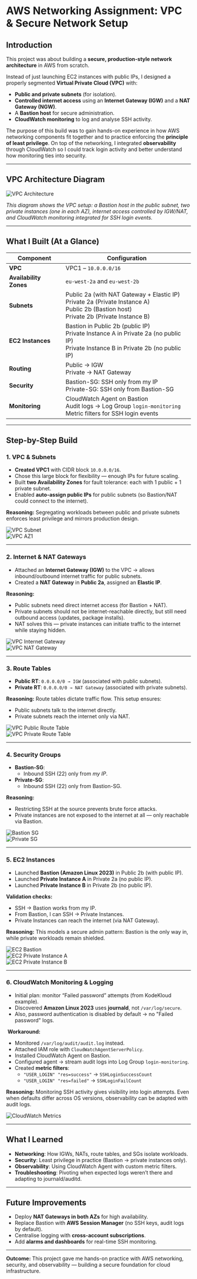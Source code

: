 # AWS Networking Assignment: VPC & Secure Network Setup

## Introduction  
This project was about building a **secure, production-style network architecture** in AWS from scratch.  

Instead of just launching EC2 instances with public IPs, I designed a properly segmented **Virtual Private Cloud (VPC)** with:  

- **Public and private subnets** (for isolation).  
- **Controlled internet access** using an **Internet Gateway (IGW)** and a **NAT Gateway (NGW)**.  
- A **Bastion host** for secure administration.
- **CloudWatch monitoring** to log and analyse SSH activity.  

The purpose of this build was to gain hands-on experience in how AWS networking components fit together and to practice enforcing the **principle of least privilege**. On top of the networking, I integrated **observability** through CloudWatch so I could track login activity and better understand how monitoring ties into security.  

---

## ️VPC Architecture Diagram  

![VPC Architecture](./images/VPC-Architecture.png)  

*This diagram shows the VPC setup: a Bastion host in the public subnet, two private instances (one in each AZ), internet access controlled by IGW/NAT, and CloudWatch monitoring integrated for SSH login events.*  

---

## What I Built (At a Glance)

| Component        | Configuration |
|------------------|--------------|
| **VPC**          | VPC1 – `10.0.0.0/16` |
| **Availability Zones** | `eu-west-2a` and `eu-west-2b` |
| **Subnets**      | Public 2a (with NAT Gateway + Elastic IP)<br>Private 2a (Private Instance A)<br>Public 2b (Bastion host)<br>Private 2b (Private Instance B) |
| **EC2 Instances** | Bastion in Public 2b (public IP)<br>Private Instance A in Private 2a (no public IP)<br>Private Instance B in Private 2b (no public IP) |
| **Routing**      | Public → IGW<br>Private → NAT Gateway |
| **Security**     | Bastion-SG: SSH only from my IP<br>Private-SG: SSH only from Bastion-SG |
| **Monitoring**   | CloudWatch Agent on Bastion<br>Audit logs → Log Group `login-monitoring`<br>Metric filters for SSH login events |

---

##  Step-by-Step Build

### 1. VPC & Subnets
- **Created VPC1** with CIDR block `10.0.0.0/16`.  
- Chose this large block for flexibility — enough IPs for future scaling.  
- Built **two Availability Zones** for fault tolerance: each with 1 public + 1 private subnet.  
- Enabled **auto-assign public IPs** for public subnets (so Bastion/NAT could connect to the internet).  

**Reasoning:** Segregating workloads between public and private subnets enforces least privilege and mirrors production design.  

![VPC Subnet](./images/VPC-Subnet.png)  
![VPC AZ1](./images/VPC-AZ1.png)  

---

### 2. Internet & NAT Gateways
- Attached an **Internet Gateway (IGW)** to the VPC → allows inbound/outbound internet traffic for public subnets.  
- Created a **NAT Gateway** in **Public 2a**, assigned an **Elastic IP**.  

**Reasoning:**  
- Public subnets need direct internet access (for Bastion + NAT).  
- Private subnets should not be internet-reachable directly, but still need outbound access (updates, package installs).  
- NAT solves this — private instances can initiate traffic to the internet while staying hidden.  

![VPC Internet Gateway](./images/VPC1-IGW.png)  
![VPC NAT Gateway](./images/VPC1-NATGW.png)  

---

### 3. Route Tables
- **Public RT**: `0.0.0.0/0 → IGW` (associated with public subnets).  
- **Private RT**: `0.0.0.0/0 → NAT Gateway` (associated with private subnets).  

**Reasoning:** Route tables dictate traffic flow. This setup ensures:  
- Public subnets talk to the internet directly.  
- Private subnets reach the internet only via NAT.  

![VPC Public Route Table](./images/VPC1-PubRT.png)  
![VPC Private Route Table](./images/VPC1-PrivRT.png)  

---

### 4. Security Groups
- **Bastion-SG**:  
  - Inbound SSH (22) only from *my IP*.  
- **Private-SG**:  
  - Inbound SSH (22) only from Bastion-SG.  

**Reasoning:**  
- Restricting SSH at the source prevents brute force attacks.  
- Private instances are not exposed to the internet at all — only reachable via Bastion.  

![Bastion SG](./images/Bastion-SG.png)  
![Private SG](./images/PrivateSG.png)  

---

### 5. EC2 Instances
- Launched **Bastion (Amazon Linux 2023)** in Public 2b (with public IP).  
- Launched **Private Instance A** in Private 2a (no public IP).  
- Launched **Private Instance B** in Private 2b (no public IP).  

**Validation checks:**  
- SSH → Bastion works from my IP.  
- From Bastion, I can SSH → Private Instances.  
- Private Instances can reach the internet (via NAT Gateway).  

**Reasoning:** This models a secure admin pattern: Bastion is the only way in, while private workloads remain shielded.  

![EC2 Bastion](./images/EC2-Bastion.png)  
![EC2 Private Instance A](./images/EC2-Priv.png)  
![EC2 Private Instance B](./images/EC2-Priv2.png)  

---

### 6. CloudWatch Monitoring & Logging
- Initial plan: monitor “Failed password” attempts (from KodeKloud example).  
- Discovered **Amazon Linux 2023** uses **journald**, not `/var/log/secure`.  
- Also, password authentication is disabled by default → no "Failed password" logs.  

️ **Workaround:**  
- Monitored `/var/log/audit/audit.log` instead.  
- Attached IAM role with `CloudWatchAgentServerPolicy`.  
- Installed CloudWatch Agent on Bastion.  
- Configured agent → stream audit logs into Log Group `login-monitoring`.  
- Created **metric filters**:  
  - `"USER_LOGIN" "res=success"` → `SSHLoginSuccessCount`  
  - `"USER_LOGIN" "res=failed"` → `SSHLoginFailCount`  

**Reasoning:** Monitoring SSH activity gives visibility into login attempts. Even when defaults differ across OS versions, observability can be adapted with audit logs.  

![CloudWatch Metrics](./images/Cloudwatch-metrics.png)  

---

## What I Learned
- **Networking**: How IGWs, NATs, route tables, and SGs isolate workloads.  
- **Security**: Least privilege in practice (Bastion → private instances only).  
- **Observability**: Using CloudWatch Agent with custom metric filters.  
- **Troubleshooting**: Pivoting when expected logs weren’t there and adapting to journald/auditd.  

---

## Future Improvements
- Deploy **NAT Gateways in both AZs** for high availability.  
- Replace Bastion with **AWS Session Manager** (no SSH keys, audit logs by default).  
- Centralise logging with **cross-account subscriptions**.  
- Add **alarms and dashboards** for real-time SSH monitoring.  

---

**Outcome:** This project gave me hands-on practice with AWS networking, security, and observability — building a secure foundation for cloud infrastructure.  

